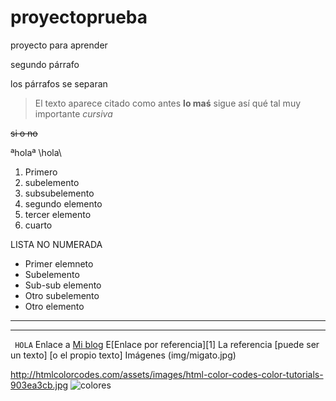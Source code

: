 # proyectoprueba
proyecto para aprender

segundo párrafo

los párrafos se separan
> El texto aparece citado
> como antes
**lo maś**
>sigue así
qué tal
muy importante
_cursiva_

~~si o no~~

ªholaª
\hola\

1. Primero
 1. subelemento
  1. subsubelemento
1. segundo elemento
1. tercer elemento
1. cuarto

LISTA NO NUMERADA
* Primer elemneto
 * Subelemento
  * Sub-sub elemento
 * Otro subelemento
* Otro elemento
_________________________________________________
 _ _ _ _ _
`` HOLA``
Enlace a [Mi blog](http:www.psicobyte.com)
E[Enlace por referencia][1]
La referencia [puede ser un texto]
[o el propio texto]
Imágenes
(img/migato.jpg)









http://htmlcolorcodes.com/assets/images/html-color-codes-color-tutorials-903ea3cb.jpg
![colores](http://htmlcolorcodes.com/assets/images/html-color-codes-color-tutorials-903ea3cb.jpg)
